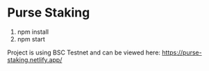 # Purse Staking
1. npm install
2. npm start

Project is using BSC Testnet and can be viewed here: https://purse-staking.netlify.app/
